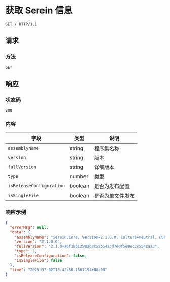 # 获取 Serein 信息

```http
GET / HTTP/1.1
```

## 请求

### 方法

`GET`

## 响应

### 状态码

`200`

### 内容

| 字段                     | 类型    | 说明                                 |
| ------------------------ | ------- | ------------------------------------ |
| `assemblyName`           | string  | 程序集名称                           |
| `version`                | string  | 版本                                 |
| `fullVersion`            | string  | 详细版本                             |
| `type`                   | number  | [类型](../../tutorial/rookie/choose) |
| `isReleaseConfiguration` | boolean | 是否为发布配置                       |
| `isSingleFile`           | boolean | 是否为单文件发布                     |

### 响应示例

```json
{
  "errorMsg": null,
  "data": {
    "assemblyName": "Serein.Core, Version=2.1.0.0, Culture=neutral, PublicKeyToken=null",
    "version": "2.1.0.0",
    "fullVersion": "2.1.0+a6f38b12502d8c52b5423d7e0f5e8ec2c554caa3",
    "type": 3,
    "isReleaseConfiguration": false,
    "isSingleFile": false
  },
  "time": "2025-07-02T15:42:50.1661194+08:00"
}
```
